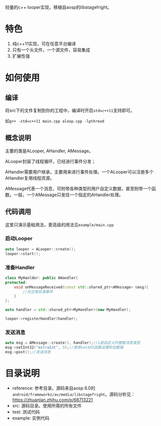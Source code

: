 轻量的c++ looper实现，移植自aosp的libstagefright。

# 特色
1. 纯c++11实现，可在任意平台编译
2. 只有一个头文件，一个源文件，容易集成
3. 扩展性强

# 如何使用

## 编译

将src下的文件复制到你的工程中，编译时开启`std=c++11`支持即可。

如`g++ -std=c++11 main.cpp aloop.cpp -lpthread`

## 概念说明

主要的类是ALooper, AHandler, AMessage。

ALooper封装了线程循环，已经进行事件分发；

AHandler需要用户继承，主要用来进行事件处理。一个ALooper可以注册多个AHandler复用线程资源。

AMessage代表一个消息，可附带各种类型的用户自定义数据，甚至附带一个函数。一般，一个AMessage只发往一个指定的AHandler处理。

## 代码调用

这里只演示基础用法，更高级的用法见`example/main.cpp`

### 启动Looper

```c++
auto looper = ALooper::create();
looper->start();
```

### 准备Handler

```c++
class MyHanlder: public AHandler{
protected:
    void onMessageReceived(const std::shared_ptr<AMessage> &msg){
        //在这里处理事件
    }
};

auto handler = std::shared_ptr<MyHandler>(new MyHandler);

looper->registerHandler(handler);
```

### 发送消息

```c++
auto msg = AMessage::create(1, handler);//1是自定义的整数消息类型
msg->setInt32("extraInt", 3);//使用setXXX函数设置附加数据
msg->post();//发送消息
```

# 目录说明
- reference: 参考目录。源码来自aosp 6.0的`android/frameworks/av/media/libstagefright`。源码分析见：https://zhuanlan.zhihu.com/p/68713221
- src: 源码目录。使用所需的所有文件
- test: 测试代码
- example: 实例代码